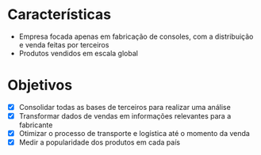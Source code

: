 # Características

- Empresa focada apenas em fabricação de consoles, com a distribuição e venda feitas por terceiros
- Produtos vendidos em escala global

# Objetivos

- [X] Consolidar todas as bases de terceiros para realizar uma análise
- [X] Transformar dados de vendas em informações relevantes para a fabricante
- [X] Otimizar o processo de transporte e logística até o momento da venda
- [X] Medir a popularidade dos produtos em cada país
